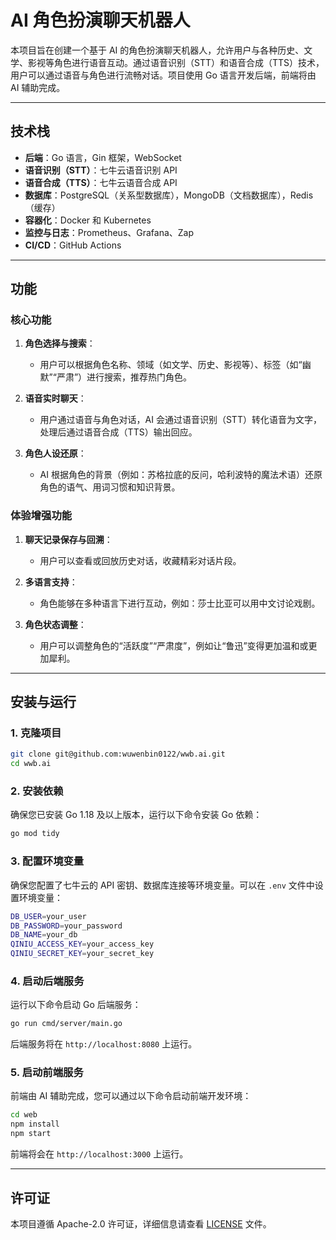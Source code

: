 # AI 角色扮演聊天机器人

本项目旨在创建一个基于 AI 的角色扮演聊天机器人，允许用户与各种历史、文学、影视等角色进行语音互动。通过语音识别（STT）和语音合成（TTS）技术，用户可以通过语音与角色进行流畅对话。项目使用 Go 语言开发后端，前端将由 AI 辅助完成。

___

## 技术栈

- **后端**：Go 语言，Gin 框架，WebSocket
- **语音识别（STT）**：七牛云语音识别 API
- **语音合成（TTS）**：七牛云语音合成 API
- **数据库**：PostgreSQL（关系型数据库），MongoDB（文档数据库），Redis（缓存）
- **容器化**：Docker 和 Kubernetes
- **监控与日志**：Prometheus、Grafana、Zap
- **CI/CD**：GitHub Actions
___
## 功能

### 核心功能

1. **角色选择与搜索**：
   - 用户可以根据角色名称、领域（如文学、历史、影视等）、标签（如“幽默”“严肃”）进行搜索，推荐热门角色。
   
2. **语音实时聊天**：
   - 用户通过语音与角色对话，AI 会通过语音识别（STT）转化语音为文字，处理后通过语音合成（TTS）输出回应。

3. **角色人设还原**：
   - AI 根据角色的背景（例如：苏格拉底的反问，哈利波特的魔法术语）还原角色的语气、用词习惯和知识背景。

### 体验增强功能

1. **聊天记录保存与回溯**：
   - 用户可以查看或回放历史对话，收藏精彩对话片段。

2. **多语言支持**：
   - 角色能够在多种语言下进行互动，例如：莎士比亚可以用中文讨论戏剧。

3. **角色状态调整**：
   - 用户可以调整角色的“活跃度”“严肃度”，例如让“鲁迅”变得更加温和或更加犀利。
___
## 安装与运行

### 1. 克隆项目

```bash
git clone git@github.com:wuwenbin0122/wwb.ai.git
cd wwb.ai
```

### 2. 安装依赖

确保您已安装 Go 1.18 及以上版本，运行以下命令安装 Go 依赖：

```bash
go mod tidy
```

### 3. 配置环境变量

确保您配置了七牛云的 API 密钥、数据库连接等环境变量。可以在 `.env` 文件中设置环境变量：

```bash
DB_USER=your_user
DB_PASSWORD=your_password
DB_NAME=your_db
QINIU_ACCESS_KEY=your_access_key
QINIU_SECRET_KEY=your_secret_key
```

### 4. 启动后端服务

运行以下命令启动 Go 后端服务：

```bash
go run cmd/server/main.go
```

后端服务将在 `http://localhost:8080` 上运行。

### 5. 启动前端服务

前端由 AI 辅助完成，您可以通过以下命令启动前端开发环境：

```bash
cd web
npm install
npm start
```

前端将会在 `http://localhost:3000` 上运行。
___
## 许可证

本项目遵循 Apache-2.0  许可证，详细信息请查看 [LICENSE](./LICENSE) 文件。
